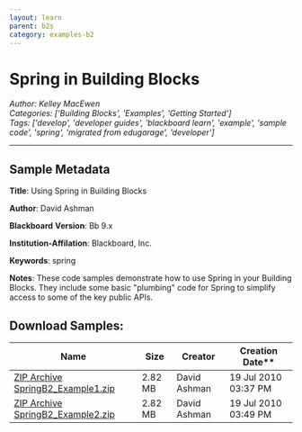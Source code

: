 ```yaml
---
layout: learn
parent: b2s
category: examples-b2
---
```

# Spring in Building Blocks
*Author: Kelley MacEwen*  
*Categories: ['Building Blocks', 'Examples', 'Getting Started']*  
*Tags: ['develop', 'developer guides', 'blackboard learn', 'example', 'sample code', 'spring', 'migrated from edugarage', 'developer']*  
<hr />

## Sample Metadata

**Title**: Using Spring in Building Blocks

**Author**: David Ashman

**Blackboard** **Version**: Bb 9.x

**Institution-Affilation**: Blackboard, Inc.

**Keywords**: spring

**Notes**: These code samples demonstrate how to use Spring in your Building Blocks. They include some basic "plumbing" code for Spring to simplify access to some of the key public APIs.

## Download Samples:

Name | Size | Creator | Creation Date**
---|---|---|---
[ZIP Archive SpringB2_Example1.zip](/attachments/SpringB2_Example1.zip) | 2.82 MB | David Ashman | 19 Jul 2010 03:37 PM
[ZIP Archive SpringB2_Example2.zip](/attachments/SpringB2_Example2.zip) | 2.82 MB | David Ashman | 19 Jul 2010 03:49 PM

